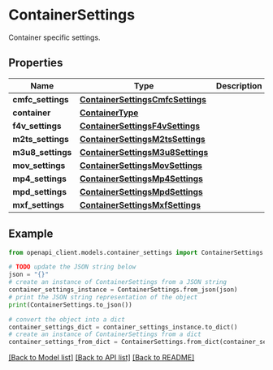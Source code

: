 # ContainerSettings

Container specific settings.

## Properties

Name | Type | Description | Notes
------------ | ------------- | ------------- | -------------
**cmfc_settings** | [**ContainerSettingsCmfcSettings**](ContainerSettingsCmfcSettings.md) |  | [optional] 
**container** | [**ContainerType**](ContainerType.md) |  | [optional] 
**f4v_settings** | [**ContainerSettingsF4vSettings**](ContainerSettingsF4vSettings.md) |  | [optional] 
**m2ts_settings** | [**ContainerSettingsM2tsSettings**](ContainerSettingsM2tsSettings.md) |  | [optional] 
**m3u8_settings** | [**ContainerSettingsM3u8Settings**](ContainerSettingsM3u8Settings.md) |  | [optional] 
**mov_settings** | [**ContainerSettingsMovSettings**](ContainerSettingsMovSettings.md) |  | [optional] 
**mp4_settings** | [**ContainerSettingsMp4Settings**](ContainerSettingsMp4Settings.md) |  | [optional] 
**mpd_settings** | [**ContainerSettingsMpdSettings**](ContainerSettingsMpdSettings.md) |  | [optional] 
**mxf_settings** | [**ContainerSettingsMxfSettings**](ContainerSettingsMxfSettings.md) |  | [optional] 

## Example

```python
from openapi_client.models.container_settings import ContainerSettings

# TODO update the JSON string below
json = "{}"
# create an instance of ContainerSettings from a JSON string
container_settings_instance = ContainerSettings.from_json(json)
# print the JSON string representation of the object
print(ContainerSettings.to_json())

# convert the object into a dict
container_settings_dict = container_settings_instance.to_dict()
# create an instance of ContainerSettings from a dict
container_settings_from_dict = ContainerSettings.from_dict(container_settings_dict)
```
[[Back to Model list]](../README.md#documentation-for-models) [[Back to API list]](../README.md#documentation-for-api-endpoints) [[Back to README]](../README.md)



